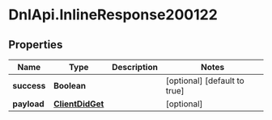 # DnlApi.InlineResponse200122

## Properties
Name | Type | Description | Notes
------------ | ------------- | ------------- | -------------
**success** | **Boolean** |  | [optional] [default to true]
**payload** | [**ClientDidGet**](ClientDidGet.md) |  | [optional] 


